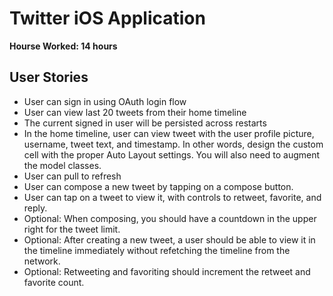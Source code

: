 Twitter iOS Application
=======================

**Hourse Worked: 14 hours**

User Stories
------------
  * User can sign in using OAuth login flow
  * User can view last 20 tweets from their home timeline
  * The current signed in user will be persisted across restarts
  * In the home timeline, user can view tweet with the user profile picture, username, tweet text, and timestamp.  In other words, design the custom cell with the proper Auto Layout settings.  You will also need to augment the model classes.
  * User can pull to refresh
  * User can compose a new tweet by tapping on a compose button.
  * User can tap on a tweet to view it, with controls to retweet, favorite, and reply.
  * Optional: When composing, you should have a countdown in the upper right for the tweet limit.
  * Optional: After creating a new tweet, a user should be able to view it in the timeline immediately without refetching the timeline from the network.
  * Optional: Retweeting and favoriting should increment the retweet and favorite count.
